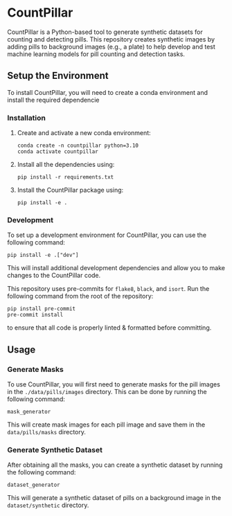 # CountPillar

CountPillar is a Python-based tool to generate synthetic datasets for counting and detecting pills. This repository creates synthetic images by adding pills to background images (e.g., a plate) to help develop and test machine learning models for pill counting and detection tasks.



## Setup the Environment

To install CountPillar, you will need to create a conda environment and install the required dependencie

### Installation
1. Create and activate a new conda environment:
    ```
    conda create -n countpillar python=3.10
    conda activate countpillar
    ```

2. Install all the dependencies using:
    ```
    pip install -r requirements.txt
    ```
3. Install the CountPillar package using:
    ```
    pip install -e .
    ```

### Development
To set up a development environment for CountPillar, you can use the following command:

    pip install -e .["dev"]

This will install additional development dependencies and allow you to make changes to the CountPillar code.

This repository uses pre-commits for `flake8`, `black`, and `isort`.
Run the following command from the root of the repository:

```shell script
pip install pre-commit
pre-commit install
```
to ensure that all code is properly linted & formatted before committing.

## Usage
### Generate Masks

To use CountPillar, you will first need to generate masks for the pill images in the `./data/pills/images` directory. This can be done by running the following command:
```
mask_generator
```
This will create mask images for each pill image and save them in the `data/pills/masks` directory.

### Generate Synthetic Dataset

After obtaining all the masks, you can create a synthetic dataset by running the following command:
```
dataset_generator
```
This will generate a synthetic dataset of pills on a background image in the `dataset/synthetic` directory.
